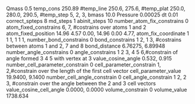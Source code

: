 Qmass          0.5
temp_cons      250.89
#temp_line      250.6, 275.6,
#temp_plat      250.0, 280.0, 290.5,
#temp_step      5,   2,   3,
bmass          10.0
Pressure       0.00025
dt             0.01
correct_spteps 8
md_steps       1
abinit_steps   10
number_atom_fix_constrains 0
atom_fixed_constrains 6, 7, #costrains over atoms 1 and 2
atom_fixed_position 14.96 4.57 0.00, 14.96 0.00 4.77,
atom_fix_coordinate 1 1 1, 1 1 1,
number_bond_constrains 0
bond_constrains 1 2, 1 3, #costrains between atoms 1 and 2, 7 and 8
bond_distance 6.76275, 6.89948
number_angle_constrains 0
angle_constrains 1 2 3, 4 5 6,#constrain of angle formed 3 4 5 with vertex at 3
value_cosine_angle 0.532, 0.915
number_cell_parameter_constrain 0
cell_parameter_constrain 1, 2,#constrain over the length of the first cell vector
cell_parameter_value 19.9400, 9.1400
number_cell_angle_constrain 0
cell_angle_constrain 1 2, 2 3, #constrain over the angle between the 2 and 3 cell vectors
value_cosine_cell_angle 0.0000, 0.0000
volume_constrain 0
volume_value 1738.634
